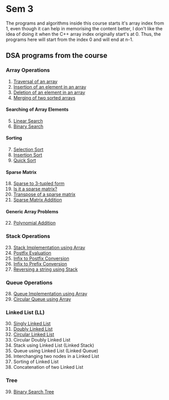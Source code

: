 # Sem 3

The programs and algorithms inside this course starts it's array index from 1, even though it can help in memorising the content better, I don't like the idea of doing it when the C++ array index originally start's at 0. Thus, the programs here will start from the index 0 and will end at n-1. 

## DSA programs from the course

### Array Operations
1. [Traversal of an array](./array/traversal.cpp)
2. [Insertion of an element in an array](./array/insertion.cpp)
3. [Deletion of an element in an array](./array/deletion.cpp)
4. [Merging of two sorted arrays](./array/mergingSortedArrays.cpp)

#### Searching of Array Elements
5. [Linear Search](./array/linearSearch.cpp)
6. [Binary Search](./array/binarySearch.cpp)

#### Sorting
7. [Selection Sort](./array/selectionSort.cpp)
8. [Insertion Sort](./array/insertionSort.cpp)
9. [Quick Sort](./array/quickSort.cpp) 

#### Sparse Matrix
18. [Sparse to 3-tupled form](./array/sparseToTriplet.cpp)
19. [Is it a sparse matrix?](./array/checkSparse.cpp)
20. [Transpose of a sparse matrix](./array/transposeSparse.cpp) 
21. [Sparse Matrix Addition](./array/sparseAddition.cpp) 

#### Generic Array Problems 
22. [Polynomial Addition](./array/polynomial.cpp)

### Stack Operations 
23. [Stack Implementation using Array](./stack/stackUsingArray.cpp)
24. [Postfix Evaluation](./stack/postfix_evaluation.cpp)
25. [Infix to Postfix Conversion](./stack/infixToPostfix.cpp)
26. [Infix to Prefix Conversion](./stack/infixToPrefix.cpp)
27. [Reversing a string using Stack](./stack/reverseString.cpp)

### Queue Operations
28. [Queue Implementation using Array](./queue/queueArray.cpp)
29. [Circular Queue using Array](./queue/circularQueue.cpp)

### Linked List (LL)
30. [Singly Linked List](./linkedList/sll.cpp)
31. [Doubly Linked List](./linkedList/dll.cpp)
32. [Circular Linked List](./linkedList/circularLL.cpp)
33. Circular Doubly Linked List
34. Stack using Linked List (Linked Stack)
35. Queue using Linked List (Linked Queue)
36. Interchanging two nodes in a Linked List
37. Sorting of Linked List
38. Concatenation of two Linked List


### Tree
39. [Binary Search Tree](./tree/bst.cpp)